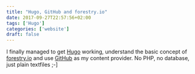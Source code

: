 ```yaml
---
title: "Hugo, GitHub and forestry.io"
date: 2017-09-27T22:57:56+02:00
tags: ['Hugo']
categories: ['website']
draft: false
---
```


I finally managed to get [Hugo](https://gohugo.io) working, understand the basic concept of [forestry.io](https://forestry.io) and use [GitHub](https://github.com) as my content provider.
No PHP, no database, just plain textfiles ;-]
